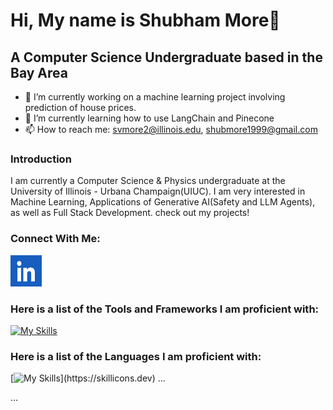 # Hi, My name is Shubham More👋

## A Computer Science Undergraduate based in the Bay Area
- 🔭 I’m currently working on a machine learning project involving prediction of house prices.
- 🌱 I’m currently learning how to use LangChain and Pinecone
- 📫 How to reach me: svmore2@illinois.edu, shubmore1999@gmail.com

### Introduction

I am currently a Computer Science & Physics undergraduate at the University of Illinois - Urbana Champaign(UIUC). I am very interested in Machine Learning, Applications of Generative AI(Safety and LLM Agents), as well as Full Stack Development. check out my projects!

### Connect With Me:

<a href="https://www.linkedin.com/in/smore88/">
  <img src="./images/linkedin_icon.png" alt="LinkedIn" width="50" height="50"/>
</a>

### Here is a list of the Tools and Frameworks I am proficient with:
[![My Skills](https://skillicons.dev/icons?i=anaconda,androidstudiom,azure,bitbucket,bootstrap,cmake,django,docker,firebase,gradle,grafana,graphql,jenkins,jquery,mongodb,mysql,nextjs,nodejs,postgres,pytorch,react,redis,spring,sklearn,tailwind)](https://skillicons.dev)

### Here is a list of the Languages I am proficient with:
[![My Skills](https://skillicons.dev/icons?i=py,java,js,c,cpp,css,html,)](https://skillicons.dev)
...

[JavaScript]: https://img.shields.io/badge/JavaScript-323330?style=for-the-badge&logo=javascript&logoColor=F7DF1E
[React.js]: https://img.shields.io/badge/React-20232A?style=for-the-badge&logo=react&logoColor=61DAFB
...


